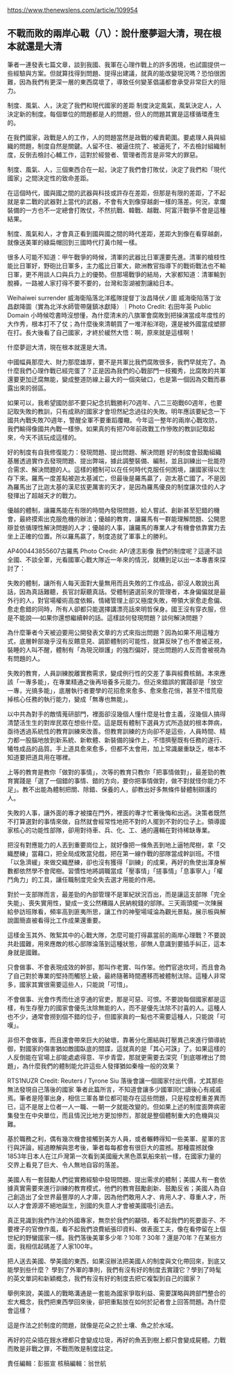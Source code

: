 https://www.thenewslens.com/article/109954


## 不戰而敗的兩岸心戰（八）：說什麼夢迴大清，現在根本就還是大清

筆者一連發表七篇文章，談到我國、我軍在心理作戰上的許多困境，也試圖提供一些經驗與方案。但就算找得到問題、提得出建議，就真的能改變現況嗎？恐怕很困難，因為我們有更深一層的東西腐壞了，導致任何變革倡議都會承受非常巨大的阻力。

制度、風氣、人，決定了我們和現代國家的差距
制度決定風氣，風氣決定人，人決定新的制度。每個單位的問題都是人的問題，但人的問題其實是這樣循環產生的。

在我們國家，政戰是人的工作，人的問題當然是政戰的權責範圍。要處理人員與組織的問題，制度自然是關鍵。人留不住、被逼住院了、被逼死了，不去檢討組織制度，反倒去檢討心輔工作，這對於經營者、管理者而言是非常大的罪惡。

制度、風氣、人，三個東西合在一起，決定了我們會打敗仗，決定了我們和「現代國家」之間決定性的致命差距。


在這個時代，國與國之間的武器與科技或許存在差距，但那是有限的差距，了不起就是拿二戰的武器對上當代的武器，不會有大到像穿越劇一樣的落差。何況，拿爛裝備的一方也不一定總會打敗仗，不然抗戰、韓戰、越戰、阿富汗戰爭不會是這種結果。

制度、風氣和人，才會真正看到國與國之間的時代差距，差距大到像在看穿越劇，就像送美軍的綠扁帽回到三國時代打黃巾賊一樣。

很多人可能不知道：甲午戰爭的時候，清軍的武器比日軍還要先進。清軍的槍枝性能比日軍好，野砲比日軍多，主力艦比日軍大，歐洲教官指導下的戰術戰法也不輸日軍，更不用談人口與兵力上的優勢。但那場戰爭的結局，大家都知道：清軍輸到脫褲，一路被人家打得不要不要的，台灣和澎湖被割讓給日本。

Weihaiwei surrender 威海衛陥落北洋艦隊提督丁汝昌降伏ノ圖
威海衛陷落丁汝昌獻降圖（實為北洋水師管帶薩鎮冰獻降）｜Photo Credit: 右田年英 Public Domain
小時候唸書時沒想懂，為什麼清末的八旗軍會腐敗到把操演當成年度性的大作秀，根本打不了仗；為什麼後來清朝買了一堆洋船洋砲，還是被外國當成塑膠在打。長大後看了自己國家，才終於緩然大悟：啊，原來就是這樣啊！


什麼夢迴大清，現在根本就還是大清。

中國幅員那麼大、財力那麼雄厚，要不是共軍比我們腐敗很多，我們早就完了。為什麼我們心理作戰已經完蛋了？正是因為我們的心戰部門一枝獨秀，比腐敗的共軍還要更加迂腐無能，變成整道防線上最大的一個突破口，也是第一個因為交戰而暴露出來的弱區。

如果可以，我希望國防部不要只紀念抗戰勝利70週年、八二三砲戰60週年，也要記取失敗的教訓，只有成熟的國家才會坦然紀念過往的失敗。明年應該要紀念一下國共內戰失敗70週年，警醒全軍不要重蹈覆轍。今年這一整年的兩岸心戰攻防，我們輸得像國共內戰一樣慘。如果真的有把70年前政戰工作慘敗的教訓記取起來，今天不該玩成這樣的。

好的制度有自我修復能力：發現問題、提出問題、解決問題
好的制度會鼓勵組織基層透過實作去發現問題、提出弊端，據此調整裝備、編制，並且訓練出一批能符合需求、解決問題的人。這樣的體制可以在任何時代克服任何困境，讓國家得以生存下來。羅馬一度差點被迦太基滅亡，但最後是羅馬贏了，迦太基亡國了。不是因為羅馬出了比迦太基的漢尼拔更厲害的天才，是因為羅馬優良的制度讓次佳的人才發揮出了超越天才的戰力。


優越的體制，讓羅馬能在有限的時間內發現問題，給人嘗試、創新甚至犯錯的機會，最終摸索出克服危機的辦法；優越的教育，讓羅馬有一群能理解問題、公開思辯並依循理性解決問題的人才；優越的人事，讓羅馬的專業人才有機會依靠實力去坐上正確的位置。所以羅馬贏了，制度造就了軍事上的勝利。

AP400443855607古羅馬
Photo Credit: AP/達志影像
我們的制度呢？這邊不談全國、不談全軍，光看國軍心戰大隊近一年來的情況，就糟到足以出一本專書來探討了：

失敗的體制，讓所有人每天面對大量無用而且失敗的工作成品，卻沒人敢說出真話，因為真話難聽，長官討厭聽真話。受體制遴選前來的管理者，本身偏偏就是最外行的人，對官場權術高度依賴，情緒管理上卻又極度失敗，帶領大家愈走愈偏、愈走愈錯的同時，所有人卻都只能選擇講漂亮話來明哲保身。國王沒有穿衣服，但是不能說──如果你還想繼續幹的話。這樣談何發現問題？談何解決問題？

為什麼筆者今天被迫要用公開發表文章的方式來指出問題？因為如果不用這種方式，底層幹部幾乎沒有反饋意見、調節體制的可能性，就算反映了也不會被正視，裝睡的人叫不醒，體制有「為現況辯護」的強烈偏好，提出問題的人反而會被視為有問題的人。

失敗的教育，人員訓練脫離實務需求，變成例行性的交差了事與經費核銷。本來應該「一專多能」，在專業精通之後再培養多元能力。但近來錯誤的實踐卻是「放空一專，光搞多能」，底層執行者要學的花招愈來愈多、愈來愈花俏，甚至不惜荒廢掉核心任務的執行能力，變成「無專也無能」。

以中共為對手的敵情蒐研部門，裡面卻沒幾個人懂什麼是社會主義，沒幾個人搞得清楚活生生的對岸民眾在想些什麼。這是既有體制下選員方式所造就的根本弊病，亟待透過系統性的教育訓練來改善。但教育訓練的方向卻不是這些，人員時間、精力都一股腦地放到新系統、新軟體、新裝備的操作上，不惜擠壓既有任務的遂行、犧牲成品的品質。手上道具愈來愈多，但都不太會用，加上常識嚴重缺乏，根本不知道要把道具用在哪裡。

上等的教育是教你「做對的事情」，次等的教育只教你「把事情做對」，最差勁的教育實踐是「選了一個錯的事情、錯的方向，要你把事情做對，做不對就怪你能力不足」。教不出能為體制把關、除錯、保養的人，卻教出好多無條件替體制辯護的人。

失敗的人事，讓外面的專才被擋在門外，裡面的專才忙著後悔和出逃。決策者既然不打算選對的事情來做，自然就會經常性地把不對的人擺到不對的位子上。領導國家核心的功能性部隊，卻用對待車、兵、化、工、通的邏輯在對待稀缺專業。

把沒有對應能力的人丟到重要崗位上，就好像把一條魚丟到地上逼牠爬樹，拿「交織歷練」當藉口，把全局成敗當兒戲，把在第一線作戰的部隊當成幹訓班。不惜「以急濟緩」來做交織歷練，卻也沒有獲得「訓練」的成果，再好的魚使出渾身解數都依然學不會爬樹。習慣性地將調職當成「壓事情」「搓事情」「息事寧人」「權鬥角力」的工具，讓任職制度完全失去選才用能的作用。

對於一支部隊而言，最差勁的內部管理不是軍紀狀況百出，而是讓這支部隊「完全失能」、喪失實用性，變成一支公然糟蹋人民納稅錢的部隊。三天兩頭擺一次陳展給參訪班隊看，頻率高到匪夷所思，讓工作的神聖場域淪為觀光景點，展示板與解說圖簡直被看得比工作成果還重要。

這樣金玉其外、敗絮其中的心戰大隊，怎麼可能打得贏當前的兩岸心理戰？不要說共赴國難，用來應敵的核心部隊淪落到這種狀態，卻無人意識到要插手糾正，這本身就是國難。

只會做事、不會表現成效的幹部，那叫作老實、叫作笨。他們官途坎坷，而且會為了自己對於專業的堅持而觸怒上級，最終隨著時間遷移而被體制汰除。這種人非常多，國家其實很需要這些人，只能說「可惜」。

不會做事、光會作秀而仕途亨通的官吏，那是可惡、可恨。不要說每個國家都是這樣，有生存壓力的國家會優先汰除無能的人，而不是優先汰除不討喜的人。這種人也不少，通常會撈到個不錯的位子，但國家眞的一點也不需要這種人，只能說「可嘆」。

非但不會做事，而且還會帶來巨大的破壞，靠著分化團結與打壓異己來進行領導統御，對國家的傷害猶如敵國臥底的間諜，這就真的是「其心可誅」了。如果這樣的人反倒能在官場上卻能處處得意、平步青雲，那就更需要去深究「到底哪裡出了問題」，為什麼我們的體制能允許這些人發揮猶如秦檜一般的效果？

RTS1NUZR
Credit: Reuters / Tyrone Siu
落後會讓一個國家付出代價，尤其那些無法發現自己落後的國家
筆者此篇所言，不知道會讓多少國軍同仁讀後心有戚戚焉。筆者是陸軍出身，相信三軍各單位都可能存在這些問題，只是程度輕重差異而已，這不是居上位者一人一職、一朝一夕就能改變的。但如果上述的制度面弊病密集發生在中央單位，而且情況比地方更加慘烈，那就是整個體制重大的危機與災難。

基於職務之利，偶有幾次機會接觸到美方人員，或者輾轉得知一些美軍、星軍的言行與評論，經過瞭解與思考後，筆者每每都會有很巨大的震撼。那種震撼就像1853年日本人在江戶灣第一次看到美國龐大黑色蒸氣船來航一樣，在國家力量的交界上看見了巨大、令人無地自容的落差。

美國人有一套鼓勵人們從實務經驗中發現問題、提出需求的體制；美國人有一套依據真實需要來進行訓練的教育模式，他們的教育鼓勵創新、鼓勵反省；美國人為自己創造出了全世界最豐厚的人才庫，因為他們敢用人才、肯用人才、尊重人才，所以人才會源源不絕地誕生，別國的失意人才會被美國吸引過去。

真正見識到我們作法的外國專家，無奈於我們的顢頇，看不起我們的死要面子、不要裡子的官僚作風，看不起我們浪費紙張印資料、做表面工夫，像在看停留在上個世紀的野蠻國家一樣。我們落後美軍多少年？10年？30年？還是70年？在某些方面，我相信起碼差了人家100年。

把人送去美國、學美國的東西，如果沒辦法把美國人的制度與文化帶回來，到底又能學到些什麼？ 學到了外軍的準則，我們有沒有好的制度去實踐它？學到了時髦的英文單詞和新穎概念，我們有沒有好的制度去把它複製到自己的國家？

舉例來說，美國人的戰略溝通是一套能為國家爭取利益、需要謀略與跨部門整合的宏大概念，我們把東西學回來後，卻把重點放在如何於記者會上回答問題。為什麼會這樣？

這是作法之於制度的問題，就像是花朵之於土壤、魚之於水域。

再好的花朵插在餿水裡都只會變成垃圾，再好的魚丟到樹上都只會變成屍體。力戰而敗是非戰之罪，不戰而敗是制度註定。

責任編輯：彭振宣
核稿編輯：翁世航